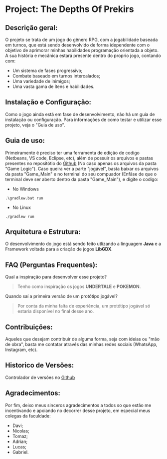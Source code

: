 # Project: The Depths Of Prekirs

## Descrição geral: 
O projeto se trata de um jogo do gênero RPG, com a jogabilidade baseada em turnos, que está sendo desenvolvido de forma idependente com o objetivo de aprimorar minhas habilidades programação orientada a objeto. A sua história e mecânica estará presente dentro do proprio jogo, contando com: 

* Um sistema de fases progressivo;
* Combate baseado em turnos intercalados;
* Uma variedade de inimigos;
* Uma vasta gama de ítens e habilidades.

## Instalação e Configuração:
Como o jogo ainda está em fase de desenvolvimento, não há um guia de instalação ou configuração. Para informações de como testar e utilizar esse projeto, veja o "Guia de uso".

## Guia de uso:
Primeiramente é preciso ter uma ferramenta de edição de codigo (Netbeans, VS code, Eclipse, etc), além de possuir os arquivos e pastas presentes no repositótio do [Github]() (No caso apenas os arquivos da pasta "Game Logic"). Caso queira ver a parte "jogável", basta baixar os arquivos da pasta "Game_Main" e no terminal do seu compuador (Enfâse de que o terminal deve ser aberto dentro da pasta "Game_Main"), e digite o codigo:
* No Windows
```
.\gradlew.bat run
```
* No Linux
```
./gradlew run
```

## Arquitetura e Estrutura: 
O desenvolvimento do jogo está sendo feito utlizando a linguagem **Java** e a Framework voltada para a criação de jogos **LibGDX**.

## FAQ (Perguntas Frequentes):
Qual a inspiração para desenvolver esse projeto?
>Tenho como inspiração os jogos **UNDERTALE** e **POKEMON**.

Quando saí a primeira versão de um protótipo jogável?
>Por conta da minha falta de experiência, um protótipo jogável só estaria disponível no final desse ano.

## Contribuições:
Aqueles que desejam contribuir de alguma forma, seja com ideias ou "mão de obra", basta me contatar através das minhas redes sociais (WhatsApp, Instagram, etc).

## Historico de Versões:
Controlador de versões no [Github](https://github.com/samuellevidev/Projeto-Jogo/commits/main)

## Agradecimentos:
Por fim, deixo meus sinceros agradecimentos a todos so que estão me incentivando e apoiando no decorrer desse projeto, em especial meus colegas da faculdade:

* Davi;
* Nicolas;
* Tomaz;
* Adrian;
* Lucas;
* Gabriel.
